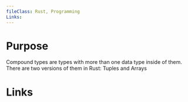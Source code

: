 ```yaml
---
fileClass: Rust, Programming
Links: 
---
```

# Purpose
Compound types are types with more than one data type inside of them. There are two versions of them in Rust: Tuples and Arrays

# Links




